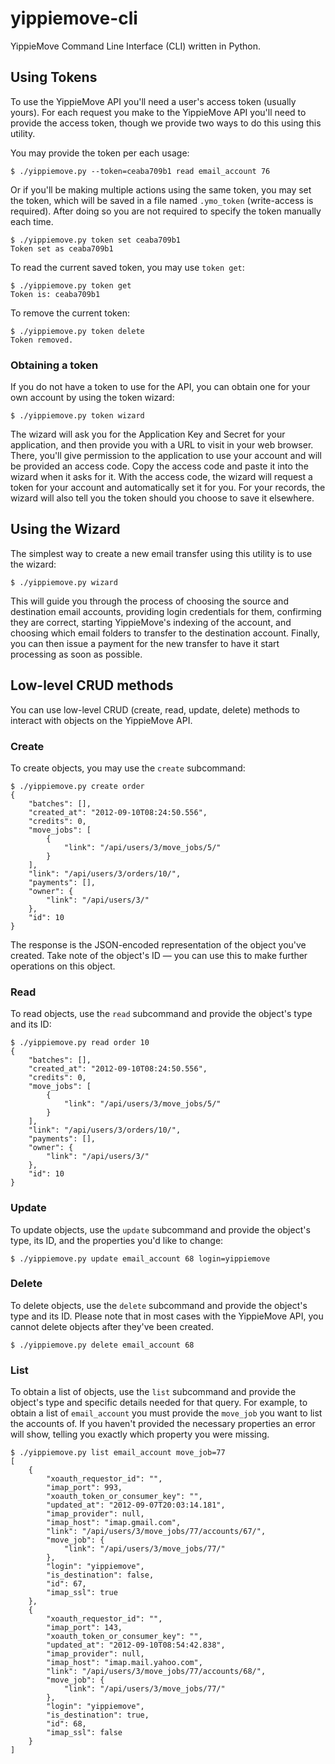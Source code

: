 yippiemove-cli
==============

YippieMove Command Line Interface (CLI) written in Python.

## Using Tokens

To use the YippieMove API you'll need a user's access token (usually yours). 
For each request you make to the YippieMove API you'll need to provide the 
access token, though we provide two ways to do this using this utility.

You may provide the token per each usage:

    $ ./yippiemove.py --token=ceaba709b1 read email_account 76

Or if you'll be making multiple actions using the same token, you may set 
the token, which will be saved in a file named `.ymo_token` (write-access 
is required). After doing so you are not required to specify the token 
manually each time.

    $ ./yippiemove.py token set ceaba709b1
    Token set as ceaba709b1

To read the current saved token, you may use `token get`:

    $ ./yippiemove.py token get
    Token is: ceaba709b1

To remove the current token:

    $ ./yippiemove.py token delete
    Token removed.

### Obtaining a token

If you do not have a token to use for the API, you can obtain one for
your own account by using the token wizard:

    $ ./yippiemove.py token wizard

The wizard will ask you for the Application Key and Secret for your
application, and then provide you with a URL to visit in your web browser.
There, you'll give permission to the application to use your account and
will be provided an access code. Copy the access code and paste it into
the wizard when it asks for it. With the access code, the wizard will
request a token for your account and automatically set it for you. For
your records, the wizard will also tell you the token should you choose
to save it elsewhere.

## Using the Wizard

The simplest way to create a new email transfer using this utility is to 
use the wizard:

    $ ./yippiemove.py wizard

This will guide you through the process of choosing the source and destination 
email accounts, providing login credentials for them, confirming they are 
correct, starting YippieMove's indexing of the account, and choosing which 
email folders to transfer to the destination account. Finally, you can then 
issue a payment for the new transfer to have it start processing as soon 
as possible.

## Low-level CRUD methods

You can use low-level CRUD (create, read, update, delete) methods to interact
with objects on the YippieMove API.

### Create

To create objects, you may use the `create` subcommand:

    $ ./yippiemove.py create order
    {
        "batches": [],
        "created_at": "2012-09-10T08:24:50.556",
        "credits": 0,
        "move_jobs": [
            {
                "link": "/api/users/3/move_jobs/5/"
            }
        ],
        "link": "/api/users/3/orders/10/",
        "payments": [],
        "owner": {
            "link": "/api/users/3/"
        },
        "id": 10
    }

The response is the JSON-encoded representation of the object you've
created. Take note of the object's ID &mdash; you can use this to
make further operations on this object.

### Read

To read objects, use the `read` subcommand and provide the object's
type and its ID:

    $ ./yippiemove.py read order 10
    {
        "batches": [],
        "created_at": "2012-09-10T08:24:50.556",
        "credits": 0,
        "move_jobs": [
            {
                "link": "/api/users/3/move_jobs/5/"
            }
        ],
        "link": "/api/users/3/orders/10/",
        "payments": [],
        "owner": {
            "link": "/api/users/3/"
        },
        "id": 10
    }

### Update

To update objects, use the `update` subcommand and provide the object's
type, its ID, and the properties you'd like to change:

    $ ./yippiemove.py update email_account 68 login=yippiemove

### Delete

To delete objects, use the `delete` subcommand and provide the object's
type and its ID. Please note that in most cases with the YippieMove API,
you cannot delete objects after they've been created.

    $ ./yippiemove.py delete email_account 68

### List

To obtain a list of objects, use the `list` subcommand and provide the
object's type and specific details needed for that query. For example,
to obtain a list of `email_account` you must provide the `move_job` you
want to list the accounts of. If you haven't provided the necessary
properties an error will show, telling you exactly which property you
were missing.

    $ ./yippiemove.py list email_account move_job=77
    [
        {
            "xoauth_requestor_id": "",
            "imap_port": 993,
            "xoauth_token_or_consumer_key": "",
            "updated_at": "2012-09-07T20:03:14.181",
            "imap_provider": null,
            "imap_host": "imap.gmail.com",
            "link": "/api/users/3/move_jobs/77/accounts/67/",
            "move_job": {
                "link": "/api/users/3/move_jobs/77/"
            },
            "login": "yippiemove",
            "is_destination": false,
            "id": 67,
            "imap_ssl": true
        },
        {
            "xoauth_requestor_id": "",
            "imap_port": 143,
            "xoauth_token_or_consumer_key": "",
            "updated_at": "2012-09-10T08:54:42.838",
            "imap_provider": null,
            "imap_host": "imap.mail.yahoo.com",
            "link": "/api/users/3/move_jobs/77/accounts/68/",
            "move_job": {
                "link": "/api/users/3/move_jobs/77/"
            },
            "login": "yippiemove",
            "is_destination": true,
            "id": 68,
            "imap_ssl": false
        }
    ]
